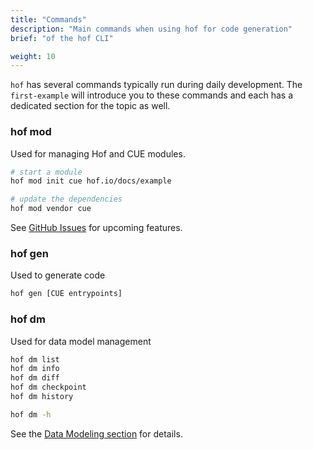 ```yaml
---
title: "Commands"
description: "Main commands when using hof for code generation"
brief: "of the hof CLI"

weight: 10
---
```


`hof` has several commands typically run during daily development.
The `first-example` will introduce you to these commands
and each has a dedicated section for the topic as well.


### hof mod

Used for managing Hof and CUE modules.

```sh
# start a module
hof mod init cue hof.io/docs/example

# update the dependencies
hof mod vendor cue
```

See [GitHub Issues](https://github.com/hofstadter-io/hof/issues?q=is%3Aissue+is%3Aopen+label%3A%22area+%2F+mod%22)
for upcoming features.

### hof gen

Used to generate code

```sh
hof gen [CUE entrypoints]
```

### hof dm

Used for data model management

```sh
hof dm list
hof dm info
hof dm diff
hof dm checkpoint
hof dm history

hof dm -h
```

See the [Data Modeling section](/data-modeling) for details.
